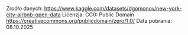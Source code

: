 Zrodło danych:
https://www.kaggle.com/datasets/dgomonov/new-york-city-airbnb-open-data
Licenzja:
CC0: Public Domain
https://creativecommons.org/publicdomain/zero/1.0/
Data pobrania:
08.10.2025
